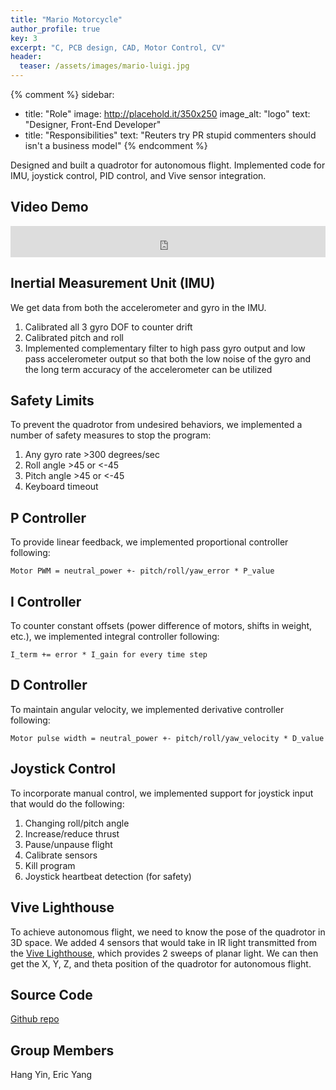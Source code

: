 ```yaml
---
title: "Mario Motorcycle"
author_profile: true
key: 3
excerpt: "C, PCB design, CAD, Motor Control, CV"
header:
  teaser: /assets/images/mario-luigi.jpg
---
```


{% comment %} 
sidebar:
  - title: "Role"
    image: http://placehold.it/350x250
    image_alt: "logo"
    text: "Designer, Front-End Developer"
  - title: "Responsibilities"
    text: "Reuters try PR stupid commenters should isn't a business model"
{% endcomment %} 

Designed and built a quadrotor for autonomous flight. Implemented code for IMU, joystick control, PID control, and Vive sensor integration. 

## Video Demo
<iframe
    width="100%"
    height="50px"
    src="https://www.youtube.com/embed/4o0iD1JMODs"
    frameborder="0"
    allow="autoplay; encrypted-media"
    allowfullscreen
>
</iframe>

## Inertial Measurement Unit (IMU)
We get data from both the accelerometer and gyro in the IMU. 
1. Calibrated all 3 gyro DOF to counter drift
2. Calibrated pitch and roll
3. Implemented complementary filter to high pass gyro output and low pass accelerometer output so that both the low noise of the gyro and the long term accuracy of the accelerometer can be utilized

## Safety Limits
To prevent the quadrotor from undesired behaviors, we implemented a number of safety measures to stop the program:
1. Any gyro rate >300 degrees/sec
2. Roll angle >45 or <-45
3. Pitch angle >45 or <-45
4. Keyboard timeout

## P Controller
To provide linear feedback, we implemented proportional controller following: 

`Motor PWM = neutral_power +- pitch/roll/yaw_error * P_value`

## I Controller
To counter constant offsets (power difference of motors, shifts in weight, etc.), we implemented integral controller following: 

`I_term += error * I_gain for every time step`

## D Controller
To maintain angular velocity, we implemented derivative controller following: 

`Motor pulse width = neutral_power +- pitch/roll/yaw_velocity * D_value`

## Joystick Control
To incorporate manual control, we implemented support for joystick input that would do the following:
1. Changing roll/pitch angle
2. Increase/reduce thrust
3. Pause/unpause flight
4. Calibrate sensors
5. Kill program
6. Joystick heartbeat detection (for safety)

## Vive Lighthouse
To achieve autonomous flight, we need to know the pose of the quadrotor in 3D space. We added 4 sensors that would take in IR light transmitted from the [Vive Lighthouse](https://www.vive.com/us/accessory/base-station/), which provides 2 sweeps of planar light. We can then get the X, Y, Z, and theta position of the quadrotor for autonomous flight. 

## Source Code
[Github repo](https://github.com/EricYYang2022/CS410-Quad04)

## Group Members
Hang Yin, Eric Yang